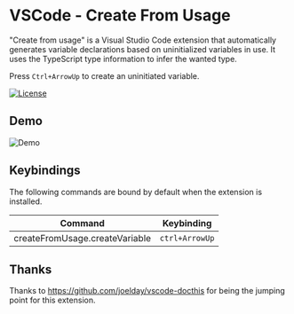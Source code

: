 # VSCode - Create From Usage
"Create from usage" is a Visual Studio Code extension that automatically generates variable declarations based on uninitialized variables in use. It uses the TypeScript type information to infer the wanted type.

Press `Ctrl+ArrowUp` to create an uninitiated variable.

[![License](https://img.shields.io/github/license/mape/vscode-createFromUsage.svg)](https://github.com/mape/vscode-createFromUsage/blob/master/LICENSE)

## Demo
![Demo](https://h.ma.pe/createFromUsagePreview.gif)

## Keybindings

The following commands are bound by default when the extension is installed.

| Command                      | Keybinding         |
| ---------------------------- | ------------------ |
| createFromUsage.createVariable | `ctrl+ArrowUp`     |

## Thanks
Thanks to https://github.com/joelday/vscode-docthis for being the jumping point for this extension.
